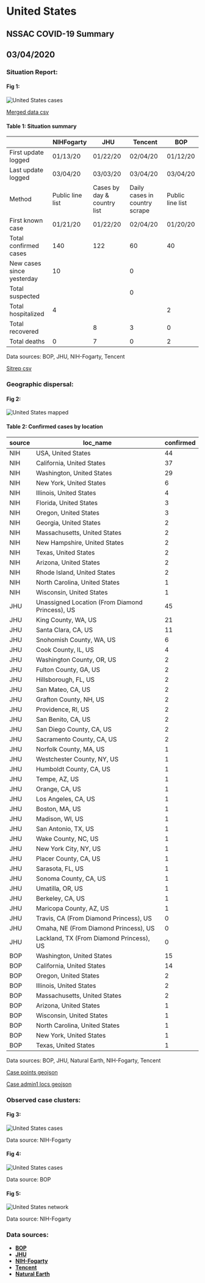 # United States
## NSSAC COVID-19 Summary
## 03/04/2020



### Situation Report:
#### Fig 1:
![United States cases](../merged_histories/United_States_merged_histories.png)

[Merged data csv](https://github.com/SchlittDataSci/SchlittDataSci.github.io/blob/master/data/tables/United_States_merged_daily.csv)

#### Table 1: Situation summary


|                           | NIHFogarty       | JHU                         | Tencent                       | BOP              |
|---------------------------|------------------|-----------------------------|-------------------------------|------------------|
| First update logged       | 01/13/20         | 01/22/20                    | 02/04/20                      | 01/12/20         |
| Last update logged        | 03/04/20         | 03/03/20                    | 03/04/20                      | 03/04/20         |
| Method                    | Public line list | Cases by day & country list | Daily cases in country scrape | Public line list |
| First known case          | 01/21/20         | 01/22/20                    | 02/04/20                      | 01/20/20         |
| Total confirmed cases     | 140              | 122                         | 60                            | 40               |
| New cases since yesterday | 10               |                             | 0                             |                  |
| Total suspected           |                  |                             | 0                             |                  |
| Total hospitalized        | 4                |                             |                               | 2                |
| Total recovered           |                  | 8                           | 3                             | 0                |
| Total deaths              | 0                | 7                           | 0                             | 2                |

Data sources: BOP, JHU, NIH-Fogarty, Tencent


[Sitrep csv](https://github.com/SchlittDataSci/SchlittDataSci.github.io/blob/master/data/tables/United_States_sitrep.csv)

### Geographic dispersal:
#### Fig 2:
![United States mapped](../case_locs/United_States_case_locs.png)

#### Table 2: Confirmed cases by location


| source   | loc_name                                        |   confirmed |
|----------|-------------------------------------------------|-------------|
| NIH      | USA, United States                              |          44 |
| NIH      | California, United States                       |          37 |
| NIH      | Washington, United States                       |          29 |
| NIH      | New York, United States                         |           6 |
| NIH      | Illinois, United States                         |           4 |
| NIH      | Florida, United States                          |           3 |
| NIH      | Oregon, United States                           |           3 |
| NIH      | Georgia, United States                          |           2 |
| NIH      | Massachusetts, United States                    |           2 |
| NIH      | New Hampshire, United States                    |           2 |
| NIH      | Texas, United States                            |           2 |
| NIH      | Arizona, United States                          |           2 |
| NIH      | Rhode Island, United States                     |           2 |
| NIH      | North Carolina, United States                   |           1 |
| NIH      | Wisconsin, United States                        |           1 |
| JHU      | Unassigned Location (From Diamond Princess), US |          45 |
| JHU      | King County, WA, US                             |          21 |
| JHU      | Santa Clara, CA, US                             |          11 |
| JHU      | Snohomish County, WA, US                        |           6 |
| JHU      | Cook County, IL, US                             |           4 |
| JHU      | Washington County, OR, US                       |           2 |
| JHU      | Fulton County, GA, US                           |           2 |
| JHU      | Hillsborough, FL, US                            |           2 |
| JHU      | San Mateo, CA, US                               |           2 |
| JHU      | Grafton County, NH, US                          |           2 |
| JHU      | Providence, RI, US                              |           2 |
| JHU      | San Benito, CA, US                              |           2 |
| JHU      | San Diego County, CA, US                        |           2 |
| JHU      | Sacramento County, CA, US                       |           2 |
| JHU      | Norfolk County, MA, US                          |           1 |
| JHU      | Westchester County, NY, US                      |           1 |
| JHU      | Humboldt County, CA, US                         |           1 |
| JHU      | Tempe, AZ, US                                   |           1 |
| JHU      | Orange, CA, US                                  |           1 |
| JHU      | Los Angeles, CA, US                             |           1 |
| JHU      | Boston, MA, US                                  |           1 |
| JHU      | Madison, WI, US                                 |           1 |
| JHU      | San Antonio, TX, US                             |           1 |
| JHU      | Wake County, NC, US                             |           1 |
| JHU      | New York City, NY, US                           |           1 |
| JHU      | Placer County, CA, US                           |           1 |
| JHU      | Sarasota, FL, US                                |           1 |
| JHU      | Sonoma County, CA, US                           |           1 |
| JHU      | Umatilla, OR, US                                |           1 |
| JHU      | Berkeley, CA, US                                |           1 |
| JHU      | Maricopa County, AZ, US                         |           1 |
| JHU      | Travis, CA (From Diamond Princess), US          |           0 |
| JHU      | Omaha, NE (From Diamond Princess), US           |           0 |
| JHU      | Lackland, TX (From Diamond Princess), US        |           0 |
| BOP      | Washington, United States                       |          15 |
| BOP      | California, United States                       |          14 |
| BOP      | Oregon, United States                           |           2 |
| BOP      | Illinois, United States                         |           2 |
| BOP      | Massachusetts, United States                    |           2 |
| BOP      | Arizona, United States                          |           1 |
| BOP      | Wisconsin, United States                        |           1 |
| BOP      | North Carolina, United States                   |           1 |
| BOP      | New York, United States                         |           1 |
| BOP      | Texas, United States                            |           1 |

Data sources: BOP, JHU, Natural Earth, NIH-Fogarty, Tencent


[Case points geojson](https://github.com/SchlittDataSci/SchlittDataSci.github.io/blob/master/data/shapes/United_States_case_locs.geojson)

[Case admin1 locs geojson](https://github.com/SchlittDataSci/SchlittDataSci.github.io/blob/master/data/shapes/United_States_admin1_locs.geojson)

### Observed case clusters:
#### Fig 3:
![United States cases](../cluster_analysis/United_States_imported_cases_NIHFogarty.png)



Data source: NIH-Fogarty


#### Fig 4:
![United States cases](../cluster_analysis/United_States_imported_cases_BOP.png)



Data source: BOP


#### Fig 5:
![United States network](../autochthonous_networks/United_States_network.png)



Data source: NIH-Fogarty


### Data sources:
* **[BOP](https://github.com/beoutbreakprepared/nCoV2019)**
* **[JHU](https://github.com/CSSEGISandData/COVID-19)** 
* **[NIH-Fogarty](https://docs.google.com/spreadsheets/d/1jS24DjSPVWa4iuxuD4OAXrE3QeI8c9BC1hSlqr-NMiU/edit#gid=1187587451)** 
* **[Tencent](https://news.qq.com/zt2020/page/feiyan.htm)**
* **[Natural Earth](https://www.naturalearthdata.com/forums/forum/natural-earth-map-data/cultural-vectors/admin-1-states-provinces-and-their-boundaries/)**

<!-- Global site tag (gtag.js) - Google Analytics -->
<script async src="https://www.googletagmanager.com/gtag/js?id=UA-158816269-1"></script>
<script>
  window.dataLayer = window.dataLayer || [];
  function gtag(){dataLayer.push(arguments);}
  gtag('js', new Date());

  gtag('config', 'UA-158816269-1');
</script>